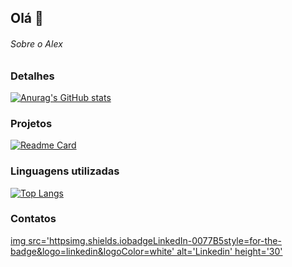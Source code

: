 ## Olá 👋

###### Sobre o Alex


### Detalhes

[![Anurag's GitHub stats](httpsgithub-readme-stats.vercel.appapiusername=alesousae&show_icons=true&theme=dark)](httpsgithub.comanuraghazragithub-readme-stats)


### Projetos

[![Readme Card](httpsgithub-readme-stats.vercel.appapipinusername=alesousae&repo=variavel&theme=dark)](httpsgithub.comanuraghazragithub-readme-stats)


### Linguagens utilizadas

[![Top Langs](httpsgithub-readme-stats.vercel.appapitop-langsusername=alesousae&layout=compact)](httpsgithub.comanuraghazragithub-readme-stats)


### Contatos

[img src='httpsimg.shields.iobadgeLinkedIn-0077B5style=for-the-badge&logo=linkedin&logoColor=white' alt='Linkedin' height='30'](https://www.linkedin.com/in/alex-sousa-4b3034315/)
